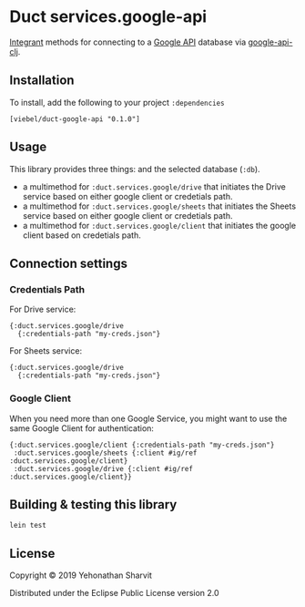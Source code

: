 # Duct services.google-api

[Integrant][] methods for connecting to a [Google API][] database via
[google-api-clj][].

[integrant]: https://github.com/weavejester/integrant
[Google API]: https://developers.google.com/api-client-library/java/google-api-java-client/dev-guide
[google-api-clj]: https://github.com/viebel/google-api-clj

## Installation

To install, add the following to your project `:dependencies`

    [viebel/duct-google-api "0.1.0"]

## Usage

This library provides three things: 
and the selected database (`:db`).
* a multimethod for `:duct.services.google/drive` that initiates the Drive service based on either google client or credetials path.
* a multimethod for `:duct.services.google/sheets` that initiates the Sheets service based on either google client or credetials path.
* a multimethod for `:duct.services.google/client` 
that initiates the google client based on credetials path.


## Connection settings

### Credentials Path

For Drive service:

```edn
{:duct.services.google/drive
  {:credentials-path "my-creds.json"}
```

For Sheets service:

```edn
{:duct.services.google/drive
  {:credentials-path "my-creds.json"}
```

### Google Client

When you need more than one Google Service, you might want to use the same Google Client for authentication:

```edn
{:duct.services.google/client {:credentials-path "my-creds.json"}
 :duct.services.google/sheets {:client #ig/ref :duct.services.google/client}
 :duct.services.google/drive {:client #ig/ref :duct.services.google/client}}
```

## Building & testing this library

`lein test`

## License

Copyright © 2019 Yehonathan Sharvit

Distributed under the Eclipse Public License version 2.0
